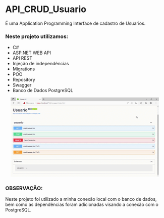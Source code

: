 # API_CRUD_Usuario
É uma Application Programming Interface de cadastro de Usuarios.


### Neste projeto utilizamos:
* C#
* ASP.NET WEB API
* API REST
* Injeção de independências
* Migrations
* POO
* Repository
* Swagger
* Banco de Dados PostgreSQL


<p align="center">
    <img width="470" heigth="300" src="/ApiUsuario.gif">
</p>

### OBSERVAÇÃO: 
Neste projeto foi utilizado a minha conexão local com o banco de dados, bem como as dependências foram adicionadas visando a conexão com o PostgreSQL.